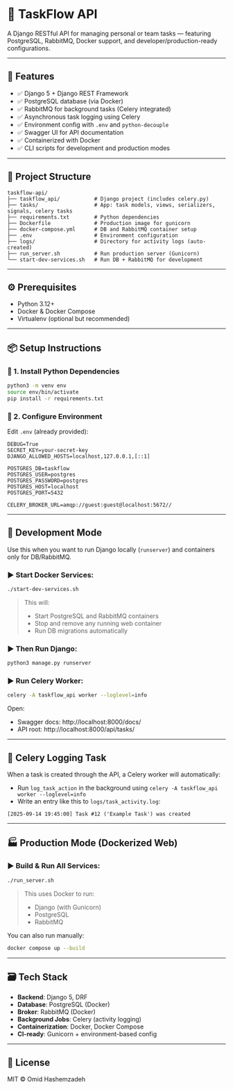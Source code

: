
# 🧩 TaskFlow API

A Django RESTful API for managing personal or team tasks — featuring PostgreSQL, RabbitMQ, Docker support, and developer/production-ready configurations.

---

## 🚀 Features

- ✅ Django 5 + Django REST Framework
- ✅ PostgreSQL database (via Docker)
- ✅ RabbitMQ for background tasks (Celery integrated)
- ✅ Asynchronous task logging using Celery
- ✅ Environment config with `.env` and `python-decouple`
- ✅ Swagger UI for API documentation
- ✅ Containerized with Docker
- ✅ CLI scripts for development and production modes

---

## 📁 Project Structure

```
taskflow-api/
├── taskflow_api/           # Django project (includes celery.py)
├── tasks/                  # App: task models, views, serializers, signals, celery tasks
├── requirements.txt        # Python dependencies
├── Dockerfile              # Production image for gunicorn
├── docker-compose.yml      # DB and RabbitMQ container setup
├── .env                    # Environment configuration
├── logs/                   # Directory for activity logs (auto-created)
├── run_server.sh           # Run production server (Gunicorn)
└── start-dev-services.sh   # Run DB + RabbitMQ for development
```

---

## ⚙️ Prerequisites

- Python 3.12+
- Docker & Docker Compose
- Virtualenv (optional but recommended)

---

## 📦 Setup Instructions

### 🔧 1. Install Python Dependencies
```bash
python3 -m venv env
source env/bin/activate
pip install -r requirements.txt
```

### 🔧 2. Configure Environment
Edit `.env` (already provided):
```dotenv
DEBUG=True
SECRET_KEY=your-secret-key
DJANGO_ALLOWED_HOSTS=localhost,127.0.0.1,[::1]

POSTGRES_DB=taskflow
POSTGRES_USER=postgres
POSTGRES_PASSWORD=postgres
POSTGRES_HOST=localhost
POSTGRES_PORT=5432

CELERY_BROKER_URL=amqp://guest:guest@localhost:5672//
```

---

## 🧪 Development Mode

Use this when you want to run Django locally (`runserver`) and containers only for DB/RabbitMQ.

### ▶️ Start Docker Services:
```bash
./start-dev-services.sh
```

> This will:
> - Start PostgreSQL and RabbitMQ containers
> - Stop and remove any running web container
> - Run DB migrations automatically

### ▶️ Then Run Django:
```bash
python3 manage.py runserver
```

### ▶️ Run Celery Worker:
```bash
celery -A taskflow_api worker --loglevel=info
```

Open:
- Swagger docs: http://localhost:8000/docs/
- API root: http://localhost:8000/api/tasks/

---

## 🧩 Celery Logging Task

When a task is created through the API, a Celery worker will automatically:

- Run `log_task_action` in the background using `celery -A taskflow_api worker --loglevel=info`
- Write an entry like this to `logs/task_activity.log`:

```
[2025-09-14 19:45:00] Task #12 ('Example Task') was created
```

---

## 🏭 Production Mode (Dockerized Web)

### ▶️ Build & Run All Services:
```bash
./run_server.sh
```

> This uses Docker to run:
> - Django (with Gunicorn)
> - PostgreSQL
> - RabbitMQ

You can also run manually:
```bash
docker compose up --build
```

---

## 🗃️ Tech Stack

- **Backend**: Django 5, DRF
- **Database**: PostgreSQL (Docker)
- **Broker**: RabbitMQ (Docker)
- **Background Jobs**: Celery (activity logging)
- **Containerization**: Docker, Docker Compose
- **CI-ready**: Gunicorn + environment-based config

---

## 📜 License

MIT © Omid Hashemzadeh